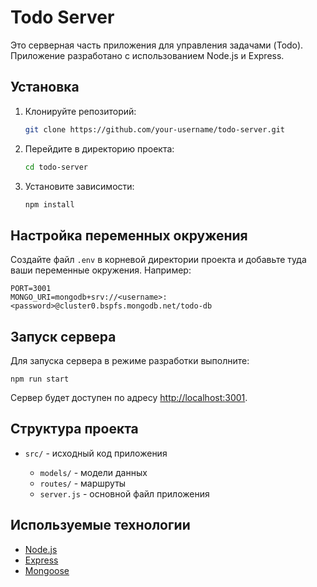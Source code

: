 # Todo Server

Это серверная часть приложения для управления задачами (Todo). Приложение разработано с использованием Node.js и Express.

## Установка

1. Клонируйте репозиторий:

   ```sh
   git clone https://github.com/your-username/todo-server.git
   ```
2. Перейдите в директорию проекта:

   ```sh
   cd todo-server
   ```
3. Установите зависимости:

   ```sh
   npm install
   ```

## Настройка переменных окружения

Создайте файл `.env` в корневой директории проекта и добавьте туда ваши переменные окружения. Например:

```env
PORT=3001
MONGO_URI=mongodb+srv://<username>:<password>@cluster0.bspfs.mongodb.net/todo-db 
```

## Запуск сервера

Для запуска сервера в режиме разработки выполните:

```
npm run start 
```

Сервер будет доступен по адресу [http://localhost:3001](vscode-file://vscode-app/Users/dariagritsienko/Desktop/Visual%20Studio%20Code.app/Contents/Resources/app/out/vs/code/electron-sandbox/workbench/workbench.html).

## Структура проекта

* `src/` - исходный код приложения

  * `models/` - модели данных
  * `routes/` - маршруты
  * `server.js` - основной файл приложения

## Используемые технологии

* [Node.js](vscode-file://vscode-app/Users/dariagritsienko/Desktop/Visual%20Studio%20Code.app/Contents/Resources/app/out/vs/code/electron-sandbox/workbench/workbench.html)
* [Express](vscode-file://vscode-app/Users/dariagritsienko/Desktop/Visual%20Studio%20Code.app/Contents/Resources/app/out/vs/code/electron-sandbox/workbench/workbench.html)
* [Mongoose](vscode-file://vscode-app/Users/dariagritsienko/Desktop/Visual%20Studio%20Code.app/Contents/Resources/app/out/vs/code/electron-sandbox/workbench/workbench.html)
